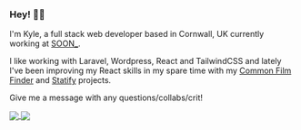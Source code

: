 ### Hey! ✌🏼

I'm Kyle, a full stack web developer based in Cornwall, UK currently working at <a href="https://github.com/thisissoon">SOON_</a>. 

I like working with Laravel, Wordpress, React and TailwindCSS and lately I've been improving my React skills in my spare time with my <a href="https://github.com/kyleshepherd/common-film-finder">Common Film Finder</a> and <a href="https://github.com/kyleshepherd/spotify-analyser">Statify</a> projects.

Give me a message with any questions/collabs/crit!

<a href="https://github.com/anuraghazra/github-readme-stats">
  <img align="center" src="https://github-readme-stats.vercel.app/api/top-langs/?username=kyleshepherd&layout=compact" />
</a>
<a href="https://github.com/anuraghazra/github-readme-stats">
  <img align="center" src="https://github-readme-stats.vercel.app/api?username=kyleshepherd&count_private=true&show_icons=true" />
</a>
